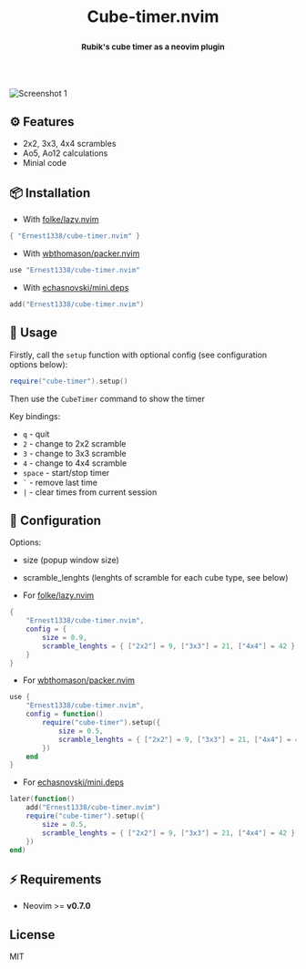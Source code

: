 <h1><p align=center>Cube-timer.nvim</p></h1>
<h3><p align=center><sup>Rubik's cube timer as a neovim plugin</sup></p></h3>
<br \><br \>

![Screenshot 1](https://github.com/Ernest1338/cube-timer.nvim/assets/45213563/afadf25f-0f75-4e0f-9a9e-e82518734e40)

## ⚙️ Features
- 2x2, 3x3, 4x4 scrambles
- Ao5, Ao12 calculations
- Minial code

## 📦 Installation
- With [folke/lazy.nvim](https://github.com/folke/lazy.nvim)
```lua
{ "Ernest1338/cube-timer.nvim" }
```

- With [wbthomason/packer.nvim](https://github.com/wbthomason/packer.nvim)
```lua
use "Ernest1338/cube-timer.nvim"
```

- With [echasnovski/mini.deps](https://github.com/echasnovski/mini.deps)
```lua
add("Ernest1338/cube-timer.nvim")
```

## 🚀 Usage
Firstly, call the `setup` function with optional config (see configuration options below):
```lua
require("cube-timer").setup()
```

Then use the `CubeTimer` command to show the timer

Key bindings:
- `q` - quit
- `2` - change to 2x2 scramble
- `3` - change to 3x3 scramble
- `4` - change to 4x4 scramble
- `space` - start/stop timer
- `` ` `` - remove last time
- `|` - clear times from current session

## 🔧 Configuration

Options:
- size (popup window size)
- scramble_lenghts (lenghts of scramble for each cube type, see below)

- For [folke/lazy.nvim](https://github.com/folke/lazy.nvim)
```lua
{
    "Ernest1338/cube-timer.nvim",
    config = {
        size = 0.9,
        scramble_lenghts = { ["2x2"] = 9, ["3x3"] = 21, ["4x4"] = 42 }
    }
}
```

- For [wbthomason/packer.nvim](https://github.com/wbthomason/packer.nvim)
```lua
use {
    "Ernest1338/cube-timer.nvim",
    config = function()
        require("cube-timer").setup({
            size = 0.5,
            scramble_lenghts = { ["2x2"] = 9, ["3x3"] = 21, ["4x4"] = 42 }
        })
    end
}
```

- For [echasnovski/mini.deps](https://github.com/echasnovski/mini.deps)
```lua
later(function()
    add("Ernest1338/cube-timer.nvim")
    require("cube-timer").setup({
        size = 0.5,
        scramble_lenghts = { ["2x2"] = 9, ["3x3"] = 21, ["4x4"] = 42 }
    })
end)
```

## ⚡ Requirements
- Neovim >= **v0.7.0**

## License

MIT

